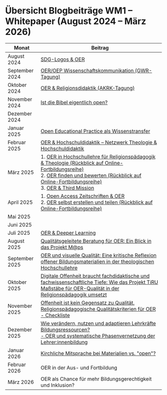 # Übersicht Blogbeiträge WM1 – Whitepaper (August 2024 – März 2026)


| Monat               | Beitrag                                                                                              |
|---------------------|-----------------------------------------------------------------------------------------------------|
| August 2024         | [SDG-Logos & OER](https://oer.community/sdg-logos-und-oer-wie-darf-ich-sie-verwenden/)                                                  |
| September 2024      | [OER/OEP Wissenschaftskommunikation (GWR-Tagung)](https://oer.community/sichtbarkeit-und-netzwerk-durch-oer-staerken-foerbico-auf-der-gwr-tagung-in-wuerzburg-zum-thema-oeffentlichkeitsarbeit/) |
| Oktober 2024        | [OER & Religionsdidaktik (AKRK-Tagung)](https://oer.community/welche-impulse-setzt-oer-fuer-die-religionsdidaktik-ein-einblick-in-die-akrk-tagung-in-leitershofen-von-19-21-9-2024/) |
| November 2024       | [Ist die Bibel eigentlich open?](https://oer.community/ist-die-bibel-eigentlich-open/)                                                  |
| Dezember 2024       |                                                                                 |
| Januar 2025         | [Open Educational Practice als Wissenstransfer](https://oer.community/oep-als-wissenstransfer/)  |
| Februar 2025        | [OER & Hochschuldidaktik – Netzwerk Theologie & Hochschuldidaktik](https://oer.community/oer-meets-fachdidaktik/) |
| März 2025           | 1. [OER in Hochschullehre für Religionspädagogik & Theologie (Rückblick auf Online-Fortbildungsreihe)](https://oer.community/oer-fortbildungsreihe-1/) <br> 2. [OER finden und bewerten (Rückblick auf Online-Fortbildungsreihe)](https://oer.community/oer-fortbildungsreihe-2/) <br> 3. [OER & Third Mission](https://oer.community/third-mission/) |
| April 2025          | 1. [Open Access Zeitschriften & OER](https://oer.community/oer-zeitschriften-religionspaedagogik/) <br> 2. [OER selbst erstellen und teilen (Rückblick auf Online-Fortbildungsreihe)](https://oer.community/oer-fortbildungsreihe-2/) |
| Mai 2025            |                                                                                   |
| Juni 2025           |                                                                                 |
| Juli 2025           | [OER & Deeper Learning](https://oer.community/going-deep-er-oerf-tagung-2025/)                     |
| August 2025         | [Qualitätsgeleitete Beratung für OER: Ein Blick in das Projekt M@ps](https://oer.community/oer-beratung-und-qualitätskriterien/) |
| September 2025      | [OER und visuelle Qualität: Eine kritische Reflexion offener Bildungsmaterialien in der theologischen Hochschullehre](https://git.rpi-virtuell.de/Comenius-Institut/FOERBICO_und_rpi-virtuell/src/branch/lmoessle-patch-1/Website/content/posts/2025-09-10-OER-und-visuelle-Qualit%C3%A4t/index.md) |
| Oktober 2025        | [Digitale Offenheit braucht fachdidaktische und fachwissenschaftliche Tiefe: Wie das Projekt TiRU Maßstäbe für OER-Qualität in der Religionspädagogik umsetzt](https://git.rpi-virtuell.de/Comenius-Institut/FOERBICO_und_rpi-virtuell/src/branch/lmoessle-patch/Website/content/posts/Offenheit%20braucht%20Tiefe%20TiRU%20Projekt/index.md)                                       |
| November 2025       | [Offenheit ist kein Gegensatz zu Qualität. Religionspädagogische Qualitätskriterien für OER - Checkliste](https://git.rpi-virtuell.de/Comenius-Institut/FOERBICO_und_rpi-virtuell/src/branch/2025-10-10-OER-Qualit%C3%A4tskriterien-Checkliste/Website/content/posts/2025-10-10-OER-Qualit%C3%A4tskriterien-Checkliste/index.md) |
| Dezember 2025       | [Wie verändern, nutzen und adaptieren Lehrkräfte Bildungsressourcen? <br> - OER und systematische Phasenvernetzung der Lehrer:innenbildung](https://git.rpi-virtuell.de/Comenius-Institut/FOERBICO_und_rpi-virtuell/src/commit/e100a526c9d22d451d3e19232d1a99716cfb6aa9/Website/content/posts/2025-11-10-Wie-gehen-Lehrpersonen-mit-OER-um/index.md)                                  |
| Januar 2026         | [Kirchliche Mitsprache bei Materialien vs. "open"?](https://git.rpi-virtuell.de/Comenius-Institut/FOERBICO_und_rpi-virtuell/src/commit/e8df79b54595d49ee298232f6dc79b539ebd8b20/Website/content/posts/2026-01-10-Kirchliche-Mitsprache-vs-open%3F/index.md)                                                |
| Februar 2026        | OER in der Aus- und Fortbildung                                                                    |
| März 2026           | OER als Chance für mehr Bildungsgerechtigkeit und Inklusion?                                              |
